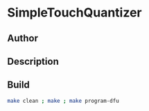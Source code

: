 # SimpleTouchQuantizer

## Author

<!-- Insert Your Name Here -->

## Description

<!-- Describe your example here -->

## Build

```bash
make clean ; make ; make program-dfu
```
